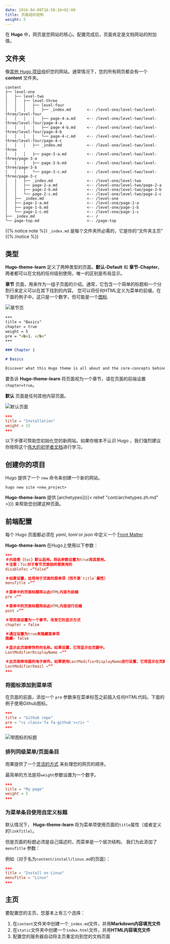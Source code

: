 ```yaml
---
date: 2016-04-09T16:50:16+02:00
title: 页面组织结构
weight: 5
---
```


在 **Hugo** 中，网页是您网站的核心。配置完成后，页面肯定是文档网站的附加值。

## 文件夹

像[其他 Hugo 项目](https://gohugo.io/content/organization/)组织您的网站。通常情况下，您的所有网页都会有一个 **content** 文件夹。


    content
    ├── level-one 
    │   ├── level-two
    │   │   ├── level-three
    │   │   │   ├── level-four
    │   │   │   │   ├── _index.md       <-- /level-one/level-two/level-three/level-four
    │   │   │   │   ├── page-4-a.md     <-- /level-one/level-two/level-three/level-four/page-4-a
    │   │   │   │   ├── page-4-b.md     <-- /level-one/level-two/level-three/level-four/page-4-b
    │   │   │   │   └── page-4-c.md     <-- /level-one/level-two/level-three/level-four/page-4-c
    │   │   │   ├── _index.md           <-- /level-one/level-two/level-three
    │   │   │   ├── page-3-a.md         <-- /level-one/level-two/level-three/page-3-a
    │   │   │   ├── page-3-b.md         <-- /level-one/level-two/level-three/page-3-b
    │   │   │   └── page-3-c.md         <-- /level-one/level-two/level-three/page-3-c
    │   │   ├── _index.md               <-- /level-one/level-two
    │   │   ├── page-2-a.md             <-- /level-one/level-two/page-2-a
    │   │   ├── page-2-b.md             <-- /level-one/level-two/page-2-b
    │   │   └── page-2-c.md             <-- /level-one/level-two/page-2-c
    │   ├── _index.md                   <-- /level-one
    │   ├── page-1-a.md                 <-- /level-one/page-1-a
    │   ├── page-1-b.md                 <-- /level-one/page-1-b
    │   └── page-1-c.md                 <-- /level-one/page-1-c
    ├── _index.md                       <-- /
    └── page-top.md                     <-- /page-top

{{% notice note %}}
`_index.md` 是每个文件夹所必需的，它是你的“文件夹主页”
{{% /notice %}}

## 类型

**Hugo-theme-learn** 定义了两种类型的页面。**默认-Default** 和 **章节-Chapter**。两者都可以在文档的任何级别使用，唯一的区别是布局显示。

**章节** 页面，用来作为一组子页面的介绍。通常，它包含一个简单的标题和一个分割行来定义可以在其下找到的内容。
您可以将任何HTML定义为菜单的前缀。在下面的例子中，这只是一个数字，但可能是一个[图标](https://fortawesome.github.io/Font-Awesome/).

![章节页](/cont/pages/images/pages-chapter.png?width=50pc)

```markdown
+++
title = "Basics"
chapter = true
weight = 5
pre = "<b>1. </b>"
+++

### Chapter 1

# Basics

Discover what this Hugo theme is all about and the core-concepts behind it.
```

要告诉 **Hugo-theme-learn** 将页面视为一个章节，请在页面的前端设置 `chapter=true`。

**默认** 页面是任何其他内容页面。

![默认页面](/cont/pages/images/pages-default.png?width=50pc)

```toml
+++
title = "Installation"
weight = 15
+++
```

以下步骤可帮助您初始化您的新网站。如果你根本不认识 Hugo ，我们强烈建议你按照这个[伟大的初学者文档](https://gohugo.io/overview/quickstart/)进行学习。

## 创建你的项目

Hugo 提供了一个 `new` 命令来创建一个新的网站。

```
hugo new site <new_project>
```

**Hugo-theme-learn** 提供 [archetypes]({{< relref "cont/archetypes.zh.md" >}})  来帮助您创建这种页面。

## 前端配置

每个 Hugo 页面都必须在 *yaml*, *toml* or *json* 中定义一个 [Front Matter](https://gohugo.io/content/front-matter/)

**Hugo-theme-learn** 在Hugo上使用以下参数：

```toml
+++
＃内容表（toc）默认启用。将此参数设置为true将其禁用。
＃注意：Toc对于章节页面始终是禁用的
disableToc =“false”

＃如果设置，这将用于页面的菜单项（而不是`title`属性）
menuTitle =“”

＃菜单中的页面标题将以此HTML内容为前缀
pre =“”

＃菜单中的页面标题将由此HTML内容进行后缀
post =“”

＃将页面设置为一个章节，改变它的显示方式
chapter = false

＃通过设置为true来隐藏菜单项
隐藏= false

＃显示此页面修饰符的名称。如果设置，它将显示在页脚中。
LastModifierDisplayName =“”

＃此页面修改器的电子邮件。如果使用LastModifierDisplayName进行设置，它将显示在页脚中
LastModifierEmail =“”
+++
```

### 将图标添加到菜单项

在页面的前面，添加一个 `pre` 参数来在菜单标签之前插入任何HTML代码。下面的例子使用Github图标。

```toml
+++
title = "Github repo"
pre = "<i class='fa fa-github'></i> "
+++
```

![带图标的标题](/cont/pages/images/frontmatter-icon.png)

### 排列同级菜单/页面条目

雨果提供了一个[灵活的方式](https://gohugo.io/content/ordering/) 来处理您的网页的顺序。

最简单的方法是将`weight`参数设置为一个数字。

```toml
+++
title = "My page"
weight = 5
+++
```

### 为菜单条目使用自定义标题

默认情况下， **Hugo-theme-learn** 将为菜单项使用页面的`title`属性（或者定义的`linkTitle`）。

但是页面的标题必须是自己描述的，而菜单是一个层次结构。
我们为此添加了 `menuTitle` 参数：

例如（对于名为`content/install/linux.md`的页面）：

```toml
+++
title = "Install on Linux"
menuTitle = "Linux"
+++
```

## 主页

要配置您的主页，您基本上有三个选择：

1. 在`content`文件夹中创建一个`_index.md`文件，并用**Markdown内容填充文件**
2. 在`static`文件夹中创建一个`index.html`文件，并用**HTML内容填充文件**
3. 配置您的服务器自动将主页重定向到您的文档页面